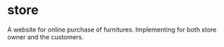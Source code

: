 # store
A website for online purchase of furnitures. Implementing for both store owner and the customers.
